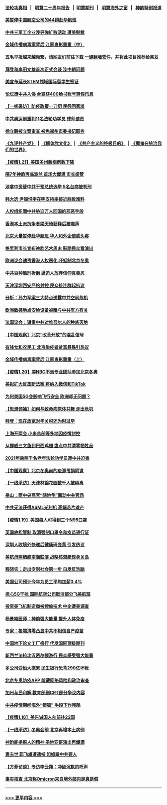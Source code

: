 #### [法轮功真相](https://github.com/gfw-breaker/truth/blob/master/README.md?t=0) &nbsp;&nbsp;|&nbsp;&nbsp; [明慧二十周年报告](https://github.com/gfw-breaker/mh-reports/blob/master/README.md?t=0) &nbsp;&nbsp;|&nbsp;&nbsp;[明慧期刊](https://github.com/gfw-breaker/mh-qikan) &nbsp;&nbsp;|&nbsp;&nbsp; [明慧海外之窗](https://github.com/gfw-breaker/mh-news/blob/master/README.md?t=0) &nbsp;&nbsp;|&nbsp;&nbsp; [神韵特别报道](https://github.com/gfw-breaker/mh-news/blob/master/shenyun.md?t=0)
#### [美暂停中国航空公司的44趟赴华航班](../pages/nf4514/n13521124.md?t=01220600) 
#### [中共三军工企业涉导弹扩散活动 遭美制裁](../pages/nf4514/n13521070.md?t=01220600) 
#### [金域传播病毒案背后 江家鬼影重重（中）](../pages/nf4514/n13521110.md?t=01220600) 
#### 五毛举报越来越频繁，请网友们前往下载 [一键翻墙软件](https://github.com/gfw-breaker/ssr-accounts)，并将此项目推荐给亲友
#### [拜登和岸田文雄首次正式会谈 涉中朝问题](../pages/nf4514/n13520764.md?t=01220600) 
#### [美宣布延长STEM领域国际留学生签证](../pages/nf4514/n13520938.md?t=01220600) 
#### [论坛遭中共入侵 台查获400脸书账号转假讯息](../pages/nf4514/n13520479.md?t=01220600) 
#### [【一线采访】防疫政策一刀切 民怨回家难](../pages/nf4514/n13520579.md?t=01220600) 
#### [中共奥运前重判11名法轮功学员 律师谴责](../pages/nf4514/n13520459.md?t=01220600) 
#### [徐立毅被立案审查 被免郑州市委书记职务](../pages/nf4514/n13520357.md?t=01220600) 
#### [《九评共产党》](https://github.com/begood0513/9ping.md/blob/master/README.md) &nbsp;|&nbsp; [《解体党文化》](../../../../jtdwh.md/blob/master/README.md)  &nbsp;|&nbsp; [《共产主义的终极目的》](../../../../gczydzjmd.md/blob/master/README.md) &nbsp;|&nbsp; [《魔鬼在统治我们的世界》](../../../../mgztzwmdsj.md/blob/master/README.md) 
#### [【疫情1.21】美国多州新病例数下降](../pages/nf4514/n13520274.md?t=01220600) 
#### [隔7年神韵再临波兰 首场大爆满 市长盛赞](../pages/nf4514/n13519966.md?t=01220600) 
#### [涉拿中资替中共干预总统选举 5名台商被判刑](../pages/nf4514/n13520088.md?t=01220600) 
#### [韩大选 尹锡悦李在明支持率接近胜败难料](../pages/nf4514/n13520006.md?t=01220600) 
#### [人权组织曝中共胁迫万人回国的邪恶手段](../pages/nf4514/n13519911.md?t=01220600) 
#### [香港本土派抗争者梁天琦获释后被噤声](../pages/nf4514/n13519927.md?t=01220600) 
#### [北京大量暂停赴华航班 华人和外企倍感头疼](../pages/nf4514/n13518681.md?t=01220600) 
#### [格里利市长宣布神韵艺术周末 鼓励民众看演出](../pages/nf4514/n13519367.md?t=01220600) 
#### [欧洲议会谴责香港人权恶化 吁抵制北京冬奥](../pages/nf4514/n13519107.md?t=01220600) 
#### [中共百种酷刑折磨 逼迫人放弃信仰真善忍](../pages/nf4514/n13518038.md?t=01220600) 
#### [天津深圳西安严格封控 民众接连群起抗议](../pages/nf4514/n13518753.md?t=01220600) 
#### [分析：孙力军案三大特点透露中共空前危机](../pages/nf4514/n13518726.md?t=01220600) 
#### [欧洲敏感地点安检设备被曝与中共军方有关](../pages/nf4514/n13518654.md?t=01220600) 
#### [法国议会：谴责中共对维吾尔人的种族灭绝](../pages/nf4514/n13518452.md?t=01220600) 
#### [【中国观察】北京“改革开放”的混乱信号](../pages/nf4514/n13517867.md?t=01220600) 
#### [有钱女和农民工 北京染疫者贫富悬殊引热议](../pages/nf4514/n13517997.md?t=01220600) 
#### [金域传播病毒案背后 江家鬼影重重（上）](../pages/nf4514/n13518486.md?t=01220600) 
#### [【疫情1.20】美NBC不派专业团队参加北京冬奥](../pages/nf4514/n13517849.md?t=01220600) 
#### [美拟扩大反垄断法案 将纳入微信和TikTok](../pages/nf4514/n13517008.md?t=01220600) 
#### [为何美国5G会影响飞行安全 欧洲却无问题？](../pages/nf4514/n13516469.md?t=01220600) 
#### [【思想领袖】如何与致命病原体共舞 走出危机](../pages/nf4514/n13489241.md?t=01220600) 
#### [拜登：现在放宽对华关税还为时过早](../pages/nf4514/n13516595.md?t=01220600) 
#### [上海开两会 小米总部等多地因疫情封控](../pages/nf4514/n13516184.md?t=01220600) 
#### [从挪威三文鱼到巴西鸡翅 盘点中共清零牺牲品](../pages/nf4514/n13516261.md?t=01220600) 
#### [2021年逾两千名老年法轮功学员遭中共迫害](../pages/nf4514/n13513237.md?t=01220600) 
#### [【中国观察】北京冬奥前的疫源甩锅阴谋](../pages/nf4514/n13515922.md?t=01220600) 
#### [【一线采访】天津林锦花园数千人被隔离](../pages/nf4514/n13516051.md?t=01220600) 
#### [岳山：两中央高官“随地倒”震动中共官场](../pages/nf4514/n13515984.md?t=01220600) 
#### [中共无法获得ASML光刻机 高端芯片难产](../pages/nf4514/n13515985.md?t=01220600) 
#### [【疫情1.19】美国每人可得到三个N95口罩](../pages/nf4514/n13515332.md?t=01220600) 
#### [英国放松管制 取消强制口罩令和疫苗通行证](../pages/nf4514/n13515879.md?t=01220600) 
#### [深圳人收境外快递后健康码变黄 引发热议](../pages/nf4514/n13515317.md?t=01220600) 
#### [美航母两栖舰南海联演 战略核潜艇现身关岛](../pages/nf4514/n13514900.md?t=01220600) 
#### [程晓农：走出专制社会第一步 自发反洗脑](../pages/nf4514/n13512864.md?t=01220600) 
#### [美国公司预计今年为员工平均加薪3.4%](../pages/nf4514/n13514159.md?t=01220600) 
#### [担心5G干扰 国际航空公司取消部分飞美航班](../pages/nf4514/n13513955.md?t=01220600) 
#### [投资美飞机制造商被控偷技术 中企遭美调查](../pages/nf4514/n13513846.md?t=01220600) 
#### [杨景端医师：神韵强大能量 提升人体免疫](../pages/nf4514/n13498173.md?t=01220600) 
#### [专家：极端清零凸显中共不相信自产疫苗](../pages/nf4514/n13513812.md?t=01220600) 
#### [中国地下论文工厂盛行 代发国际顶级期刊](../pages/nf4514/n13513792.md?t=01220600) 
#### [新西兰法轮功汉密尔顿游行 民众感受强大能量](../pages/nf4514/n13510334.md?t=01220600) 
#### [多公司受恒大拖累 民生银行恐背290亿坏帐](../pages/nf4514/n13513730.md?t=01220600) 
#### [北京冬奥防疫APP 暗藏网络风险和政治审查](../pages/nf4514/n13513674.md?t=01220600) 
#### [加州与民和解 教育部删CRT部分争议内容](../pages/nf4514/n13512527.md?t=01220600) 
#### [中共疫情期间海外“猎狐” 手段下作残酷](../pages/nf4514/n13513039.md?t=01220600) 
#### [【疫情1.18】美告诫国人勿前往22国](../pages/nf4514/n13512841.md?t=01220600) 
#### [【一线采访】冬奥会前 北京再增本土病例](../pages/nf4514/n13512811.md?t=01220600) 
#### [神韵能提振人的精神 圣地亚哥演出再爆满](../pages/nf4514/n13512971.md?t=01220600) 
#### [妻去世 郭飞雄遭逮捕 姐姐跟中共要人](../pages/nf4514/n13509835.md?t=01220600) 
#### [【方菲访谈】专访李云翔：冲破沉默的呼声](../pages/nf4514/n13511777.md?t=01220600) 
#### [事实核查 北京称Omicron来自境外邮包是真是假](../pages/nf4514/n13511825.md?t=01220600) 

----
#### [ >>> 更早内容 <<< ](../indexes/nf4514-earlier.md)
